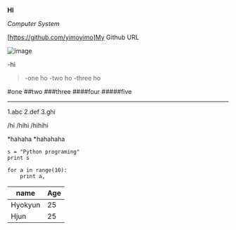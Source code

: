 **HI**

*Computer System*

[https://github.com/yimoyimo]My Github URL

![image](http://www.google.co.kr/url?sa=i&source=imgres&cd=&ved=0CAYQjBwwAGoVChMIhau4hez6yAIVwt-mCh2F7ACr&url=http%3A%2F%2Fcfs13.tistory.com%2Fimage%2F15%2Ftistory%2F2009%2F02%2F21%2F16%2F04%2F499fa7970d449&psig=AFQjCNHSvaEVowUJzVUN3kR5P0VYrXDoKg&ust=1446866546260368)

-hi
>-one ho
>-two ho
>-three ho

#one
##two
###three
####four
#####five

---------

1.abc
2.def
3.ghi

/hi
/hihi
/hihihi

*hahaha
*hahahaha

```{.python}
s = "Python programing"
print s

for a in range(10):
	print a,

```

name     | Age
-----   | -----
Hyokyun| 25
Hjun   | 25




